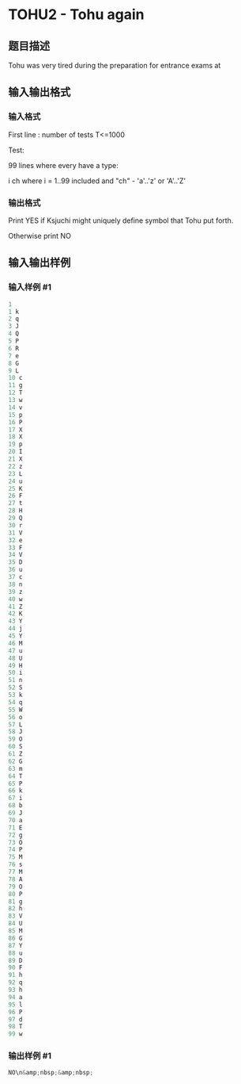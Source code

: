 # TOHU2 - Tohu again

## 题目描述

Tohu was very tired during the preparation for entrance exams at

## 输入输出格式

### 输入格式

First line : number of tests T<=1000

Test:

99 lines where every have a type:

i ch where i = 1..99 included and "ch" - 'a'..'z' or 'A'..'Z'

### 输出格式

Print YES if Ksjuchi might uniquely define symbol that Tohu put forth.

Otherwise print NO

## 输入输出样例

### 输入样例 #1

```cpp
1
1 k
2 q
3 J
4 Q
5 P
6 R
7 e
8 G
9 L
10 c
11 g
12 T
13 w
14 v
15 p
16 P
17 X
18 X
19 p
20 I
21 X
22 z
23 L
24 u
25 K
26 F
27 t
28 H
29 Q
30 r
31 V
32 e
33 F
34 V
35 D
36 u
37 c
38 n
39 z
40 w
41 Z
42 K
43 Y
44 j
45 Y
46 M
47 u
48 U
49 H
50 i
51 n
52 S
53 k
54 q
55 W
56 o
57 L
58 J
59 O
60 S
61 Z
62 G
63 m
64 T
65 P
66 k
67 i
68 b
69 J
70 a
71 E
72 g
73 O
74 P
75 M
76 s
77 M
78 A
79 O
80 P
81 g
82 h
83 V
84 U
85 M
86 G
87 Y
88 u
89 D
90 F
91 h
92 q
93 h
94 a
95 l
96 P
97 d
98 T
99 w
```


### 输出样例 #1

```cpp
NO\n&amp;nbsp;&amp;nbsp;
```



